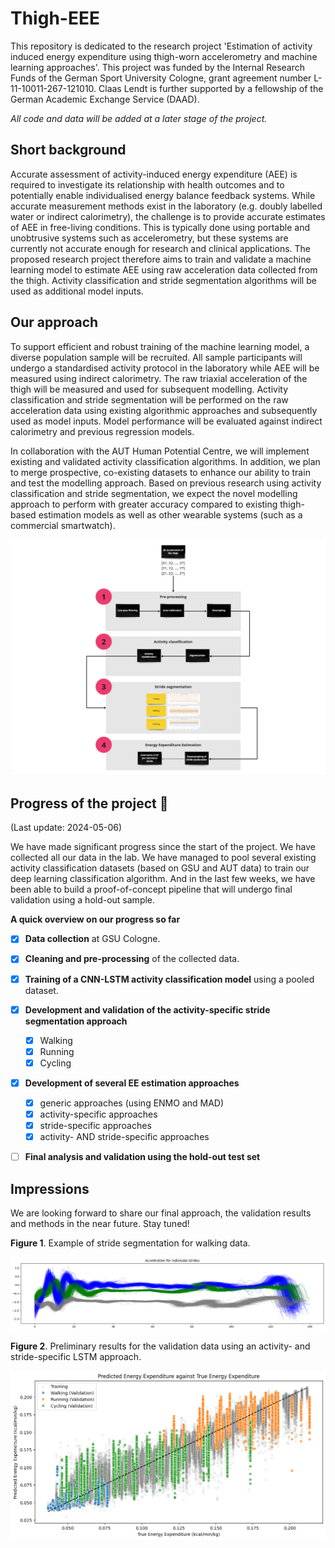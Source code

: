 # Thigh-EEE

This repository is dedicated to the research project 'Estimation of activity induced energy expenditure using thigh-worn accelerometry and machine learning approaches'. This project was funded by the Internal Research Funds of the German Sport  University Cologne, grant agreement number L-11-10011-267-121010. Claas  Lendt is further supported by a fellowship of the German Academic Exchange  Service (DAAD).

*All code and data will be added at a later stage of the project.*



## Short background

Accurate assessment of activity-induced energy expenditure (AEE) is required to investigate its relationship with health outcomes and to potentially enable individualised energy balance feedback systems. While accurate measurement methods exist in the laboratory (e.g. doubly labelled water or indirect calorimetry), the challenge is to provide accurate estimates of AEE in free-living conditions. This is typically done using portable and unobtrusive systems such as accelerometry, but these systems are currently not accurate enough for research and clinical applications. The proposed research project therefore aims to train and validate a machine learning model to estimate AEE using raw acceleration data collected from the thigh. Activity classification and stride segmentation algorithms will be used as additional model inputs.



## Our approach

To support efficient and robust training of the machine learning model, a diverse population sample will be recruited. All sample participants will undergo a standardised activity protocol in the laboratory while AEE will be measured using indirect calorimetry. The raw triaxial acceleration of the thigh will be measured and used for subsequent modelling. Activity classification and stride segmentation will be performed on the raw acceleration data using existing algorithmic approaches and subsequently used as model inputs. Model performance will be evaluated against indirect calorimetry and previous regression models.

In collaboration with the AUT Human Potential Centre, we will implement existing and validated activity classification algorithms. In addition, we plan to merge prospective, co-existing datasets to enhance our ability to train and test the modelling approach. Based on previous research using activity classification and stride segmentation, we expect the novel modelling approach to perform with greater accuracy compared to existing thigh-based estimation models as well as other wearable systems (such as a commercial smartwatch).



![Fig1](https://github.com/claaslendt/thighE3/blob/main/figures/Fig1.jpg)



## Progress of the project :rocket:

(Last update: 2024-05-06)

We have made significant progress since the start of the project. We have collected all our data in the lab.  We have managed to pool several existing activity classification datasets (based on GSU and AUT data) to train our deep learning classification algorithm. And in the last few weeks, we have been able to build a proof-of-concept pipeline that will undergo final validation using a hold-out sample.

**A quick overview on our progress so far**

- [x] **Data collection** at GSU Cologne.
- [x] **Cleaning and pre-processing** of the collected data.
- [x] **Training of a CNN-LSTM activity classification model** using a pooled dataset.
- [x] **Development and validation of the activity-specific stride segmentation approach**
  - [x] Walking
  - [x] Running
  - [x] Cycling

- [x] **Development of several EE estimation approaches**
  - [x] generic approaches (using ENMO and MAD)
  - [x] activity-specific approaches
  - [x] stride-specific approaches
  - [x] activity- AND stride-specific approaches
- [ ] **Final analysis and validation using the hold-out test set**



## Impressions

We are looking forward to share our final approach, the validation results and methods in the near future. Stay tuned!



**Figure 1**. Example of stride segmentation for walking data.

![StrideSegmentationWalking](https://github.com/claaslendt/thighE3/blob/main/figures/StrideSegmentationWalking.png)



**Figure 2**. Preliminary results for the validation data using an activity- and stride-specific LSTM approach.

![Validation_EEStride](https://github.com/claaslendt/thighE3/blob/main/figures/Validation_EEStride.png)

